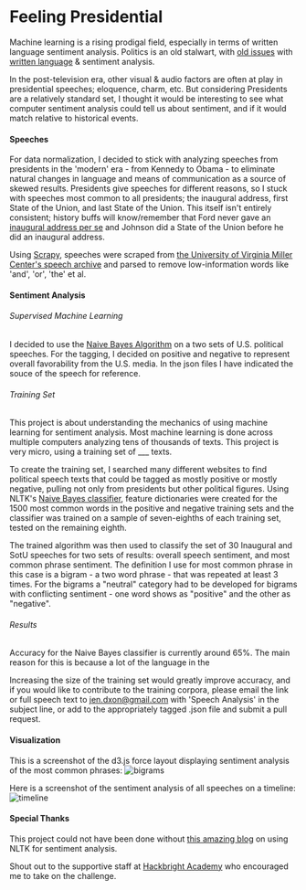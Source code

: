 # Feeling Presidential

Machine learning is a rising prodigal field, especially in terms of written language sentiment analysis. Politics is an old stalwart, with [old issues](http://www.washingtonpost.com/wp-srv/national/longterm/supcourt/stories/courtguns051095.htm) with [written language](https://www.theatlantic.com/international/archive/2015/06/magna-carta-800-anniversary/395753/) & sentiment analysis.

In the post-television era, other visual & audio factors are often at play in presidential speeches; eloquence, charm, etc. But considering Presidents are a relatively standard set, I thought it would be interesting to see what computer sentiment analysis could tell us about sentiment, and if it would match relative to historical events. 

#### Speeches
For data normalization, I decided to stick with analyzing speeches from presidents in the 'modern' era - from Kennedy to Obama - to eliminate natural changes in language and means of communication as a source of skewed results. Presidents give speeches for different reasons, so I stuck with speeches most common to all presidents; the inaugural address, first State of the Union, and last State of the Union. This itself isn't entirely consistent; history buffs will know/remember that Ford never gave an [inaugural address per se](http://millercenter.org/president/ford/speeches/speech-3390) and Johnson did a State of the Union before he did an inaugural address.

Using [Scrapy](https://docs.scrapy.org/en/latest/intro/tutorial.html), speeches were scraped from [the University of Virginia Miller Center's speech archive](http://millercenter.org/president/speeches) and parsed to remove low-information words like 'and', 'or', 'the' et al.

#### Sentiment Analysis
###### Supervised Machine Learning

I decided to use the [Naive Bayes Algorithm](https://en.wikipedia.org/wiki/Naive_Bayes_classifier) on a two sets of U.S. political speeches. For the tagging, I decided on positive and negative to represent overall favorability from the U.S. media. In the json files I have indicated the souce of the speech for reference. 

###### Training Set

This project is about understanding the mechanics of using machine learning for sentiment analysis. Most machine learning is done across multiple computers analyzing tens of thousands of texts. This project is very micro, using a training set of ___ texts.

To create the training set, I searched many different websites to find political speech texts that could be tagged as mostly positive or mostly negative, pulling not only from presidents but other political figures. Using NLTK's [Naive Bayes classifier](http://www.nltk.org/_modules/nltk/classify/naivebayes.html), feature dictionaries were created for the 1500 most common words in the positive and negative training sets and the classifier was trained on a sample of seven-eighths of each training set, tested on the remaining eighth.

The trained algorithm was then used to classify the set of 30 Inaugural and SotU speeches for two sets of results: overall speech sentiment, and most common phrase sentiment. The definition I use for most common phrase in this case is a bigram - a two word phrase - that was repeated at least 3 times. For the bigrams a "neutral" category had to be developed for bigrams with conflicting sentiment - one word shows as "positive" and the other as "negative".

###### Results

Accuracy for the Naive Bayes classifier is currently around 65%. The main reason for this is because a lot of the language in the 


Increasing the size of the training set would greatly improve accuracy, and if you would like to contribute to the training corpora, please email the link or full speech text to jen.dxon@gmail.com with 'Speech Analysis' in the subject line, or add to the appropriately tagged .json file and submit a pull request.
 


#### Visualization

This is a screenshot of the d3.js force layout displaying sentiment analysis of the most common phrases:
![bigrams](https://cloud.githubusercontent.com/assets/12589761/18492967/ffec32ee-79c2-11e6-9e71-953f7d8dd81b.png)

Here is a screenshot of the sentiment analysis of all speeches on a timeline:
![timeline](https://cloud.githubusercontent.com/assets/12589761/18492994/2184ed38-79c3-11e6-8b8e-93ae2ce4f346.png)

#### Special Thanks
This project could not have been done without [this amazing blog](http://streamhacker.com/2010/05/10/text-classification-sentiment-analysis-naive-bayes-classifier/) on using NLTK for sentiment analysis. 

Shout out to the supportive staff at [Hackbright Academy](https://hackbrightacademy.com/) who encouraged me to take on the challenge.
